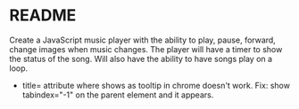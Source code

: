 # README

Create a JavaScript music player with the ability to play, pause, forward, change images when music changes. The player will have a timer to show the status of the song. Will also have the ability to have songs play on a loop.

* title= attribute where shows as tooltip in chrome doesn't work.  Fix: show tabindex="-1" on the parent element and it appears.
